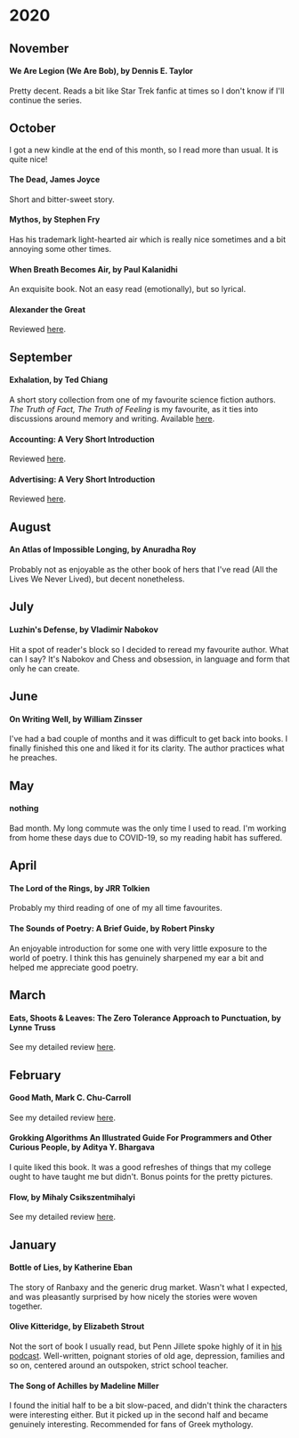 # 2020

## November

#### We Are Legion (We Are Bob), by Dennis E. Taylor 

Pretty decent. Reads a bit like Star Trek fanfic at times so I don't know if I'll continue the series.

## October

I got a new kindle at the end of this month, so I read more than usual. It is quite nice!

#### The Dead, James Joyce

Short and bitter-sweet story.

#### Mythos, by Stephen Fry

Has his trademark light-hearted air which is really nice sometimes and a bit annoying some other times.

#### When Breath Becomes Air, by Paul Kalanidhi

An exquisite book. Not an easy read (emotionally), but so lyrical.

#### Alexander the Great

Reviewed [here](intro/alexander.md).

## September

#### Exhalation, by Ted Chiang

A short story collection from one of my favourite science fiction authors. *The Truth of Fact, The
Truth of Feeling* is my favourite, as it ties into  discussions around memory and writing. Available
[here](https://web.archive.org/web/20140222103103/http://subterraneanpress.com/magazine/fall_2013/the_truth_of_fact_the_truth_of_feeling_by_ted_chiang).

#### Accounting: A Very Short Introduction

Reviewed [here](intro/accounting.md).

#### Advertising: A Very Short Introduction
Reviewed [here](intro/advertising.md).

## August

#### An Atlas of Impossible Longing, by Anuradha Roy

Probably not as enjoyable as the other book of hers that I've read
(All the Lives We Never Lived), but decent nonetheless.

## July

#### Luzhin's Defense, by Vladimir Nabokov

Hit a spot of reader's block so I decided to reread my favourite author. What
can I say? It's Nabokov and Chess and obsession, in language and form that only
he can create.

## June

#### On Writing Well, by William Zinsser

I've had a bad couple of months and it was difficult to get back into books. I
finally finished this one and liked it for its clarity. The author practices
what he preaches.

## May

#### nothing

Bad month. My long commute was the only time I used to read. I'm working from
home these days due to COVID-19, so my reading habit has suffered.

## April

#### The Lord of the Rings, by JRR Tolkien

Probably my third reading of one of my all time favourites.

#### The Sounds of Poetry: A Brief Guide, by Robert Pinsky

An enjoyable introduction for some one with very little exposure to the world
of poetry. I think this has genuinely sharpened my ear a bit and helped me
appreciate good poetry.

## March

#### Eats, Shoots & Leaves: The Zero Tolerance Approach to Punctuation, by Lynne Truss

See my detailed review [here](reviews/eats-shoots-leaves.md).

## February

#### Good Math, Mark C. Chu-Carroll

See my detailed review [here](reviews/good-math.md).

#### Grokking Algorithms An Illustrated Guide For Programmers and Other Curious People, by Aditya Y. Bhargava

I quite liked this book. It was a good refreshes of things that my
college ought to have taught me but didn't. Bonus points for the
pretty pictures.

#### Flow, by Mihaly Csikszentmihalyi

See my detailed review [here](reviews/flow.md).

## January

#### Bottle of Lies, by Katherine Eban

The story of Ranbaxy and the generic drug market. Wasn't what I expected, and
was pleasantly surprised by how nicely the stories were woven together.

#### Olive Kitteridge, by Elizabeth Strout

Not the sort of book I usually read, but Penn Jillete spoke highly of it in
[his podcast](https://pennsundayschool.com/). Well-written, poignant stories of
old age, depression, families and so on, centered around an outspoken, strict
school teacher.

#### The Song of Achilles by Madeline Miller

I found the initial half to be a bit slow-paced, and didn't think the
characters were interesting either. But it picked up in the second half and
became genuinely interesting. Recommended for fans of Greek mythology.


